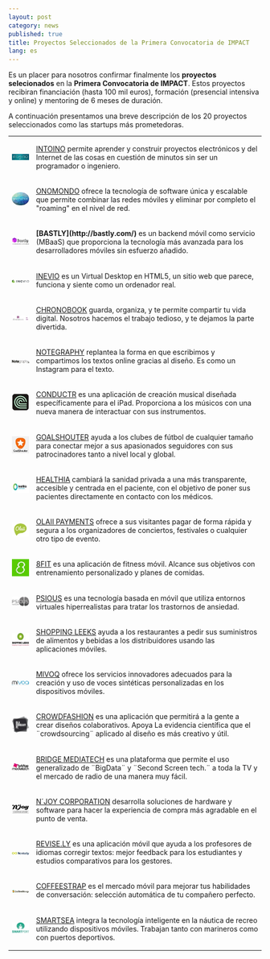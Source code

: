 ```yaml
---
layout: post
category: news
published: true
title: Proyectos Seleccionados de la Primera Convocatoria de IMPACT
lang: es
---
```


Es un placer para nosotros confirmar finalmente los **proyectos selecionados** en la **Primera Convocatoria de IMPACT**. Estos proyectos recibiran financiación (hasta 100 mil euros), formación (presencial intensiva y online) y mentoring de 6 meses de duración.

A continuación presentamos una breve descripción de los 20 proyectos seleccionados como las startups más prometedoras.


<table class="table">
<tr>
<td>
<a href="http://www.intoino.com/"><img src="/assets/intoino logo firma100.jpg"></a>
</td>
<td>
<p><a href="http://www.intoino.com/">INTOINO</a> permite aprender y construir proyectos electrónicos y del Internet de las cosas en cuestión de minutos sin ser un programador o ingeniero. </p>
</td>
</tr>
<tr>
<td>
<a href="http://onomondo.com/"><img src="/assets/ImagenNEW ONOMONDO50.jpg"></a>
</td>
<td>
<p><a href="http://onomondo.com/">ONOMONDO</a> ofrece la tecnología de software única y escalable que permite combinar las redes móviles y eliminar por completo el "roaming" en el nivel de red.</p>
</td>
</tr>
<tr>
<td>
<img src="/assets/bastly 100.jpg">
</td>
<td>
<p><strong>[BASTLY](http://bastly.com/)</strong> es un backend móvil como servicio (MBaaS) que proporciona la tecnología más avanzada para los desarrolladores móviles sin esfuerzo añadido.</p>
</td>
</tr>
<tr>
<td>
<a href="https://www.inevio.com/"><img src="/assets/Logo inevio 100.jpg"></a>
</td>
<td>
<p><a href="https://www.inevio.com/">INEVIO</a> es un Virtual Desktop en HTML5, un sitio web que parece, funciona y siente como un ordenador real.</p>
</td>
</tr>
<tr>
<td>
<a href="https://chronobook.com/"><img src="/assets/chronobook120.jpg"></a>
</td>
<td>
<p><a href="https://chronobook.com/">CHRONOBOOK</a> guarda, organiza, y te permite compartir tu vida digital. Nosotros hacemos el trabajo tedioso, y te dejamos la parte divertida.</p>
</td>
</tr>
<tr>
<td>
<a href="https://notegraphy.com/"><img src="/assets/notegraphy100.jpg"></a>
</td>
<td>
<p><a href="https://notegraphy.com/">NOTEGRAPHY</a> replantea la forma en que escribimos y compartimos los textos online gracias al diseño. Es como un Instagram para el texto.</p>
</td>
</tr>
<tr>
<td>
<a href="http://www.conductr.net/"><img src="/assets/ConductrIcon50.jpg"></a>
</td>
<td>
<p><a href="http://www.conductr.net/">CONDUCTR</a> es una aplicación de creación musical diseñada específicamente para el iPad. Proporciona a los músicos con una nueva manera de interactuar con sus instrumentos.</p>
</td>
</tr>
<tr>
<td>
<a href="http://www.goalshouter.com/"><img src="/assets/Goalshouter_50.jpg"></a>
</td>
<td>
<p><a href="http://www.goalshouter.com/">GOALSHOUTER</a> ayuda a los clubes de fútbol de cualquier tamaño para conectar mejor a sus apasionados seguidores con sus patrocinadores tanto a nivel local y global.</p>
</td>
</tr>
<tr>
<td>
<a href="http://www.healthia.es/"><img src="/assets/healthia100 cortado.jpg"></a>
</td>
<td>
<p><a href="http://www.healthia.es/">HEALTHIA</a> cambiará la sanidad privada a una más transparente, accesible y centrada en el paciente, con el objetivo de poner sus pacientes directamente en contacto con los médicos.</p>
</td>
</tr>
<tr>
<td>
<a href="http://payments.olaii.com/"><img src="/assets/Olaii_Logo60.jpg"></a>
</td>
<td>
<p><a href="http://payments.olaii.com/">OLAII PAYMENTS</a> ofrece a sus visitantes pagar de forma rápida y segura a los organizadores de conciertos, festivales o cualquier otro tipo de evento.</p>
</td>
</tr>
<tr>
<td>
<a href="http://8fit.com/"><img src="/assets/8fit_50.jpg"></a>
</td>
<td>
<p><a href="http://8fit.com/">8FIT</a> es una aplicación de fitness móvil. Alcance sus objetivos con entrenamiento personalizado y planes de comidas.</p>
</td>
</tr>
<tr>
<td>
<a href="http://psious.com/"><img src="/assets/Psious_80.jpg"></a>
</td>
<td>
<p><a href="http://psious.com/">PSIOUS</a> es una tecnología basada en móvil que utiliza entornos virtuales hiperrealistas para tratar los trastornos de ansiedad.</p>
</td>
</tr>
<tr>
<td>
<a href="http://www.shoppingleeks.com/es/"><img src="/assets/shopping leeks80.jpg"></a>
</td>
<td>
<p><a href="http://www.shoppingleeks.com/es/">SHOPPING LEEKS</a> ayuda a los restaurantes a pedir sus suministros de alimentos y bebidas a los distribuidores usando las aplicaciones móviles.</p>
</td>
</tr>
<tr>
<td>
<a href="http://www.mivoq.it/joomla/"><img src="/assets/Mivoq-logo-100.jpg"></a>
</td>
<td>
<p><a href="http://www.mivoq.it/joomla/">MIVOQ</a> ofrece los servicios innovadores adecuados para la creación y uso de voces sintéticas personalizadas en los dispositivos móviles.</p>
</td>
</tr>
<tr>
<td>
<a href="http://dlaodmiany.pl/"><img src="/assets/crowdfashion70.jpg"></a>
</td>
<td>
<p><a href="http://dlaodmiany.pl/">CROWDFASHION</a> es una aplicación que permitirá a la gente a crear diseños colaborativos. Apoya La evidencia científica que el ¨crowdsourcing¨ aplicado al diseño es más creativo y útil.</p> 
</td>
</tr>
<tr>
<td>
<a href="http://bridgemediatech.com/en/index.html"><img src="/assets/BridgeMediatech_100.jpg"></a>
</td>
<td>
<p><a href="http://bridgemediatech.com/en/index.html">BRIDGE MEDIATECH</a> es una plataforma que permite el uso generalizado de ¨BigData¨ y ¨Second Screen tech.¨ a toda la TV y el mercado de radio de una manera muy fácil.</p>
</td>
</tr>
<tr>
<td>
<a href="http://njoycorporation.com/"><img src="/assets/njoy corporation60.jpg"></a>
</td>
<td>
<p><a href="http://njoycorporation.com/">N´JOY CORPORATION</a> desarrolla soluciones de hardware y software para hacer la experiencia de compra más agradable en el punto de venta.</p>
</td>
</tr>
<tr>
<td>
<a href="http://revise.ly/es/"><img src="/assets/Revisely logo_120.jpg"></a>
</td>
<td>
<p><a href="http://revise.ly/es/">REVISE.LY</a> es una aplicación móvil que ayuda a los profesores de idiomas  corregir textos: mejor feedback para los estudiantes y estudios comparativos para los gestores.</p>
</td>
</tr>
<tr>
<td>
<a href="http://www.coffeestrap.com/"><img src="/assets/coffee strap logo120.jpg"></a>
</td>
<td>
<p><a href="http://www.coffeestrap.com/">COFFEESTRAP</a> es el mercado móvil para mejorar tus habilidades de conversación: selección automática de tu compañero perfecto.</p>
</td>
</tr>
<tr>
<td>
<a href="http://smartport.es/"><img src="/assets/smartsea 80.jpg"></a>
</td>
<td>
<p><a href="http://smartport.es/">SMARTSEA</a> integra la tecnología inteligente en la náutica de recreo utilizando dispositivos móviles. Trabajan tanto con marineros como con puertos deportivos.</p>
</td>
</tr>
</table>